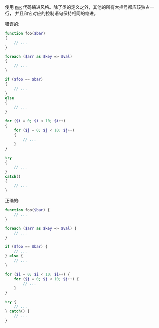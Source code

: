 使用 [`K&R`](http://iyu.is-programmer.com/posts/30315.html) 代码缩进风格。除了类的定义之外，其他的所有大括号都应该独占一行， 并且和它对应的控制语句保持相同的缩进。

错误的:

```PHP
function foo($bar)
{
    // ...
}

foreach ($arr as $key => $val)
{
    // ...
}

if ($foo == $bar)
{
    // ...
}
else
{
    // ...
}

for ($i = 0; $i < 10; $i++)
{
    for ($j = 0; $j < 10; $j++)
    {
        // ...
    }
}

try
{
    // ...
}
catch()
{
    // ...
}

```

正确的:
```PHP
function foo($bar) {
    // ...
}

foreach ($arr as $key => $val) {
    // ...
}

if ($foo == $bar) {
    // ...
} else {
    // ...
}

for ($i = 0; $i < 10; $i++) {
    for ($j = 0; $j < 10; $j++) {
        // ...
    }
}

try {
    // ...
} catch() {
    // ...
}

```
